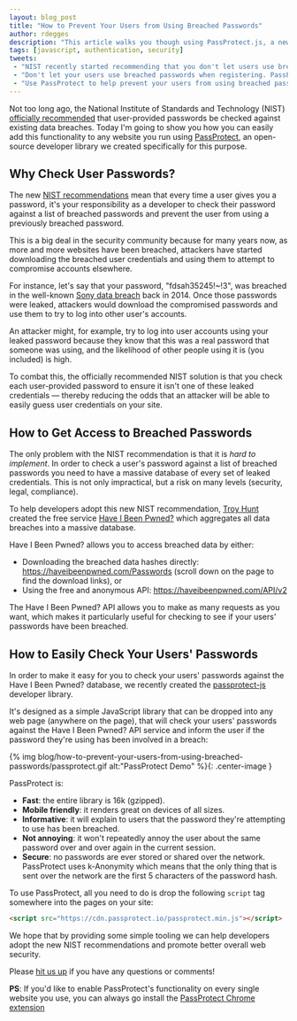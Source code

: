 ```yaml
---
layout: blog_post
title: "How to Prevent Your Users from Using Breached Passwords"
author: rdegges
description: "This article walks you though using PassProtect.js, a new developer library that ensures your user's won't use breached passwords. It is powered by haveibeenpwned."
tags: [javascript, authentication, security]
tweets:
 - "NIST recently started recommending that you don't let users use breached passwords in your web apps. In this short article @rdegges will show you how to easily implement this pattern:"
 - "Don't let your users use breached passwords when registering. PassProtect is a new JS library we've developed to help make this easy:"
 - "Use PassProtect to help prevent your users from using breached passwords.  PassProtect relies on @haveibeenpwned and helps improve web security in one line of code :)"
---
```


Not too long ago, the National Institute of Standards and Technology (NIST) [officially recommended](https://www.nist.gov/itl/tig/projects/special-publication-800-63) that user-provided passwords be checked against existing data breaches. Today I'm going to show you how you can easily add this functionality to any website you run using [PassProtect](https://github.com/OktaSecurityLabs/passprotect-js), an open-source developer library we created specifically for this purpose.

## Why Check User Passwords?

The new [NIST recommendations](https://www.nist.gov/itl/tig/projects/special-publication-800-63) 
mean that every time a user gives you a password, it's your responsibility as a developer to check their password against a list of breached passwords and prevent the user from using a previously breached password.

This is a big deal in the security community because for many years now, as more and more websites have been breached, attackers have started downloading the breached user credentials and using them to attempt to compromise accounts elsewhere.

For instance, let's say that your password, "fdsah35245!~!3", was breached in the well-known [Sony data breach](https://www.forbes.com/sites/josephsteinberg/2014/12/11/massive-security-breach-at-sony-heres-what-you-need-to-know/) back in 2014. Once those passwords were leaked, attackers would download the compromised passwords and use them to try to log into other user's accounts.

An attacker might, for example, try to log into user accounts using your leaked password because they know that this was a real password that someone was using, and the likelihood of other people using it is (you included) is high.

To combat this, the officially recommended NIST solution is that you check each user-provided password to ensure it isn't one of these leaked credentials — thereby reducing the odds that an attacker will be able to easily guess user credentials on your site.

## How to Get Access to Breached Passwords

The only problem with the NIST recommendation is that it is *hard to implement*. In order to check a user's password against a list of breached passwords you need to have a massive database of every set of leaked credentials. This is not only impractical, but a risk on many levels (security, legal, compliance).

To help developers adopt this new NIST recommendation, [Troy Hunt](https://www.troyhunt.com/) created the free service [Have I Been Pwned?](https://haveibeenpwned.com/) which aggregates all data breaches into a massive database.

Have I Been Pwned? allows you to access breached data by either:

- Downloading the breached data hashes directly: https://haveibeenpwned.com/Passwords (scroll down on the page to find the download links), or
- Using the free and anonymous API: https://haveibeenpwned.com/API/v2

The Have I Been Pwned? API allows you to make as many requests as you want, which makes it particularly useful for checking to see if your users' passwords have been breached.

## How to Easily Check Your Users' Passwords

In order to make it easy for you to check your users' passwords against the Have I Been Pwned? database, we recently created the [passprotect-js](https://github.com/OktaSecurityLabs/passprotect-js) developer library.

It's designed as a simple JavaScript library that can be dropped into any web page (anywhere on the page), that will check your users' passwords against the Have I Been Pwned? API service and inform the user if the password they're using has been involved in a breach:

{% img blog/how-to-prevent-your-users-from-using-breached-passwords/passprotect.gif alt:"PassProtect Demo" %}{: .center-image }

PassProtect is:

- **Fast**: the entire library is 16k (gzipped).
- **Mobile friendly**: it renders great on devices of all sizes.
- **Informative**: it will explain to users that the password they're attempting to use has been breached.
- **Not annoying**: it won't repeatedly annoy the user about the same password over and over again in the current session.
- **Secure**: no passwords are ever stored or shared over the network. PassProtect uses k-Anonymity which means that the only thing that is sent over the network are the first 5 characters of the password hash.

To use PassProtect, all you need to do is drop the following `script` tag somewhere into the pages on your site:

```html
<script src="https://cdn.passprotect.io/passprotect.min.js"></script>
```

We hope that by providing some simple tooling we can help developers adopt the new NIST recommendations and promote better overall web security.

Please [hit us up](https://twitter.com/oktadev) if you have any questions or comments!

**PS**: If you'd like to enable PassProtect's functionality on every single website you use, you can always go install the [PassProtect Chrome extension](https://chrome.google.com/webstore/detail/passprotect/cpimldclklpfifolmdnicjnfbjdepjnf)
